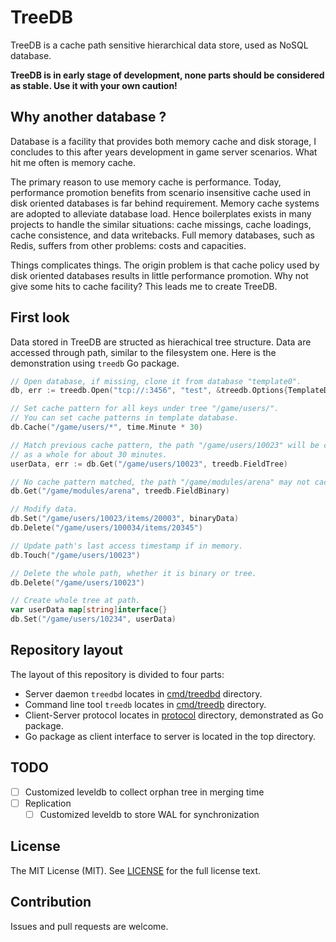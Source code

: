 # TreeDB
TreeDB is a cache path sensitive hierarchical data store, used as NoSQL database.

**TreeDB is in early stage of development, none parts should be considered as stable. Use it with your own caution!**

## Why another database ?
Database is a facility that provides both memory cache and disk storage, I concludes to this after
years development in game server scenarios. What hit me often is memory cache.

The primary reason to use memory cache is performance. Today, performance promotion benefits from
scenario insensitive cache used in disk oriented databases is far behind requirement. Memory cache
systems are adopted to alleviate database load. Hence boilerplates exists in many projects to handle
the similar situations: cache missings, cache loadings, cache consistence, and data writebacks.
Full memory databases, such as Redis, suffers from other problems: costs and capacities.

Things complicates things. The origin problem is that cache policy used by disk oriented databases
results in little performance promotion. Why not give some hits to cache facility? This leads me to
create TreeDB.

## First look
Data stored in TreeDB are structed as hierachical tree structure. Data are accessed through path, similar
to the filesystem one. Here is the demonstration using `treedb` Go package.

```go
// Open database, if missing, clone it from database "template0".
db, err := treedb.Open("tcp://:3456", "test", &treedb.Options{TemplateDB: "template0", CreateIfMissing: true})

// Set cache pattern for all keys under tree "/game/users/".
// You can set cache patterns in template database.
db.Cache("/game/users/*", time.Minute * 30)

// Match previous cache pattern, the path "/game/users/10023" will be cached in memory
// as a whole for about 30 minutes.
userData, err := db.Get("/game/users/10023", treedb.FieldTree)

// No cache pattern matched, the path "/game/modules/arena" may not cached in memory based on other configs.
db.Get("/game/modules/arena", treedb.FieldBinary)

// Modify data.
db.Set("/game/users/10023/items/20003", binaryData)
db.Delete("/game/users/100034/items/20345")

// Update path's last access timestamp if in memory.
db.Touch("/game/users/10023")

// Delete the whole path, whether it is binary or tree.
db.Delete("/game/users/10023")

// Create whole tree at path.
var userData map[string]interface{}
db.Set("/game/users/10234", userData)
```

## Repository layout
The layout of this repository is divided to four parts:
- Server daemon `treedbd` locates in [cmd/treedbd](cmd/treedbd) directory.
- Command line tool `treedb` locates in [cmd/treedb](cmd/treedb) directory.
- Client-Server protocol locates in [protocol](protocol) directory, demonstrated as Go package.
- Go package as client interface to server is located in the top directory.

## TODO
- [ ] Customized leveldb to collect orphan tree in merging time
- [ ] Replication
    - [ ] Customized leveldb to store WAL for synchronization

## License
The MIT License (MIT). See [LICENSE](LICENSE) for the full license text.

## Contribution
Issues and pull requests are welcome.
